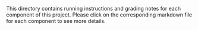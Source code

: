 This directory contains running instructions and grading notes for each component of this project. Please click on the corresponding markdown file for each component to see more details.
